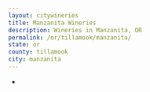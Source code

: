 ```yaml
---
layout: citywineries
title: Manzanita Wineries
description: Wineries in Manzanita, OR
permalink: /or/tillamook/manzanita/
state: or
county: tillamook
city: manzanita
---
```

-
